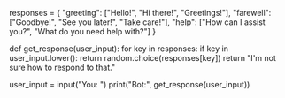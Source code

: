 responses = {
    "greeting": ["Hello!", "Hi there!", "Greetings!"],
    "farewell": ["Goodbye!", "See you later!", "Take care!"],
    "help": ["How can I assist you?", "What do you need help with?"]
}

def get_response(user_input):
    for key in responses:
        if key in user_input.lower():
            return random.choice(responses[key])
    return "I'm not sure how to respond to that."

user_input = input("You: ")
print("Bot:", get_response(user_input))
